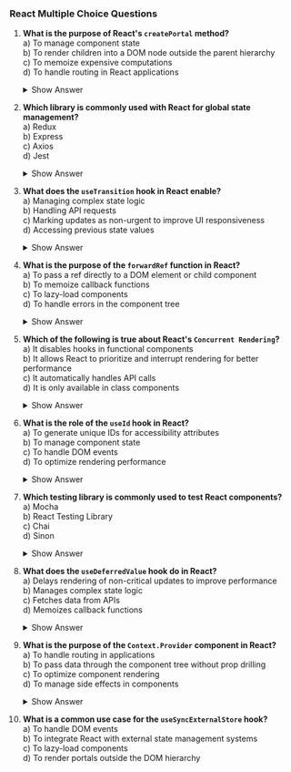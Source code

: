 ### React Multiple Choice Questions

1. **What is the purpose of React's `createPortal` method?**\
   a) To manage component state\
   b) To render children into a DOM node outside the parent hierarchy\
   c) To memoize expensive computations\
   d) To handle routing in React applications
   <details><summary>Show Answer</summary>Answer: b) To render children into a DOM node outside the parent hierarchy</details>


2. **Which library is commonly used with React for global state management?**\
   a) Redux\
   b) Express\
   c) Axios\
   d) Jest
   <details><summary>Show Answer</summary>Answer: a) Redux</details>


3. **What does the `useTransition` hook in React enable?**\
   a) Managing complex state logic\
   b) Handling API requests\
   c) Marking updates as non-urgent to improve UI responsiveness\
   d) Accessing previous state values
   <details><summary>Show Answer</summary>Answer: c) Marking updates as non-urgent to improve UI responsiveness</details>


4. **What is the purpose of the `forwardRef` function in React?**\
   a) To pass a ref directly to a DOM element or child component\
   b) To memoize callback functions\
   c) To lazy-load components\
   d) To handle errors in the component tree
   <details><summary>Show Answer</summary>Answer: a) To pass a ref directly to a DOM element or child component</details>


5. **Which of the following is true about React's `Concurrent Rendering`?**\
   a) It disables hooks in functional components\
   b) It allows React to prioritize and interrupt rendering for better performance\
   c) It automatically handles API calls\
   d) It is only available in class components
   <details><summary>Show Answer</summary>Answer: b) It allows React to prioritize and interrupt rendering for better performance</details>


6. **What is the role of the `useId` hook in React?**\
   a) To generate unique IDs for accessibility attributes\
   b) To manage component state\
   c) To handle DOM events\
   d) To optimize rendering performance
   <details><summary>Show Answer</summary>Answer: a) To generate unique IDs for accessibility attributes</details>


7. **Which testing library is commonly used to test React components?**\
   a) Mocha\
   b) React Testing Library\
   c) Chai\
   d) Sinon
   <details><summary>Show Answer</summary>Answer: b) React Testing Library</details>


8. **What does the `useDeferredValue` hook do in React?**\
   a) Delays rendering of non-critical updates to improve performance\
   b) Manages complex state logic\
   c) Fetches data from APIs\
   d) Memoizes callback functions
   <details><summary>Show Answer</summary>Answer: a) Delays rendering of non-critical updates to improve performance</details>


9. **What is the purpose of the `Context.Provider` component in React?**\
   a) To handle routing in applications\
   b) To pass data through the component tree without prop drilling\
   c) To optimize component rendering\
   d) To manage side effects in components
   <details><summary>Show Answer</summary>Answer: b) To pass data through the component tree without prop drilling</details>


10. **What is a common use case for the `useSyncExternalStore` hook?**\
    a) To handle DOM events\
    b) To integrate React with external state management systems\
    c) To lazy-load components\
    d) To render portals outside the DOM hierarchy
